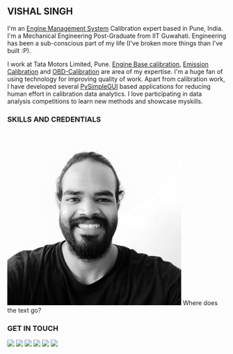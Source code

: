 ## VISHAL SINGH
I'm an [Engine Management System](http://www.autotap.com/techlibrary/intro_to_engine_management.asp) Calibration expert based in Pune, India. I'm a Mechanical Engineering Post-Graduate from IIT Guwahati. Engineering has been a sub-conscious part of my life (I've broken more things than I've built :P).

I work at Tata Motors Limited, Pune. [Engine Base calibration](https://www.mathworks.com/videos/engine-base-calibration-a-model-based-approach-for-the-air-charge-model-calibration-1525331994542.html), [Emission Calibration](https://dieselnet.com/tech/engine_emission-control.php) and [OBD-Calibration](https://x-engineer.org/automotive-engineering/internal-combustion-engines/diagnostics/on-board-diagnostics-obd-modes-operation-diagnostic-services/) are area of my expertise. I'm a huge fan of using technology for improving quality of work. Apart from calibration work, I have developed several [PySimpleGUI](https://pysimplegui.readthedocs.io/en/latest/readme/) based applications for reducing human effort in calibration data analytics. I love participating in data analysis competitions to learn new methods and showcase myskills.


### SKILLS AND CREDENTIALS

![Image](https://github.com/atomandspace/atomandspace.github.io/blob/main/profile/4943IN9U_400x400.jpg) Where does the text go?

### GET IN TOUCH
 [![](https://img.icons8.com/color/48/000000/gmail-new.png)](mailto:persecvs@gmail.com)    [![](https://img.icons8.com/color/48/000000/twitter--v1.png)](https://twitter.com/vishal_5ingh)    [![](https://img.icons8.com/fluency/48/000000/linkedin.png)](https://www.linkedin.com/in/persecvs/)    [![](https://img.icons8.com/color/48/000000/github--v1.png)](https://github.com/atomandspace/)    [![](https://img.icons8.com/windows/48/000000/kaggle.png)](https://www.kaggle.com/atomandspace)    [![](https://img.icons8.com/windows/48/000000/hackerrank.png)](https://www.hackerrank.com/Atomand_space)
